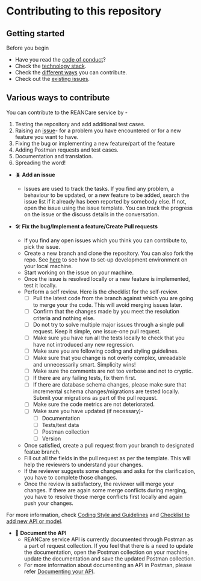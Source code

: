 # Contributing to this repository <!-- omit in toc -->

## Getting started <!-- omit in toc -->

Before you begin
- Have you read the [code of conduct](CODE_OF_CONDUCT.md)?
- Check the [technology stack](docs/development.md#technology-stack).
- Check the [different ways](#Various-ways-to-contribute) you can contribute.
- Check out the [existing issues](https://github.com/REAN-Foundation/reancare-service/issues).


## Various ways to contribute

  You can contribute to the REANCare service by - 
  1. Testing the repository and add additional test cases.
  2. Raising an [issue](https://github.com/REAN-Foundation/reancare-service/issues)- for a problem you have encountered or for a new feature you want to have.
  3. Fixing the bug or implementing a new feature/part of the feature
  4. Adding Postman requests and test cases.
  5. Documentation and translation. 
  6. Spreading the word!

  - :beetle: **Add an issue**
    - Issues are used to track the tasks. If you find any problem, a behaviour to be updated, or a new feature to be added, search the issue list if it already has been reported by somebody else. If not, open the issue using the issue template. You can track the progress on the issue or the discuss details in the conversation.
  
  - :hammer_and_wrench: **Fix the bug/Implement a feature/Create Pull requests**
    - If you find any open issues which you think you can contribute to, pick the issue. 
    - Create a new branch and clone the repository. You can also fork the repo. See [here](docs/development.md) to see how to set-up development environment on your local machine.
    - Start working on the issue on your machine. 
    - Once the issue is resolved locally or a new feature is implemented, test it locally. 
    - Perform a self review. Here is the checklist for the self-review.
      - [ ] Pull the latest code from the branch against which you are going to merge your the code. This will avoid merging issues later.
      - [ ] Confirm that the changes made by you meet the resolution criteria and nothing else.
      - [ ] Do not try to solve multiple major issues through a single pull request. Keep it simple, one issue-one pull request.
      - [ ] Make sure you have run all the tests locally to check that you have not introduced any new regression.
      - [ ] Make sure you are following coding and styling guidelines.
      - [ ] Make sure that you change is not overly complex, unreadable and unnecessarily smart. Simplicity wins!
      - [ ] Make sure the comments are not too verbose and not to cryptic.
      - [ ] If there are any failing tests, fix them first.
      - [ ] If there are database schema changes, please make sure that incremental schema changes/migrations are tested locally. Submit your migrations as part of the pull request.
      - [ ] Make sure the code metrics are not deteriorated.
      - [ ] Make sure you have updated (if necessary)-
        - [ ] Documentation
        - [ ] Tests/test data
        - [ ] Postman collection
        - [ ] Version
    - Once satisfied, create a pull request from your branch to designated featue branch. 
    - Fill out all the fields in the pull request as per the template. This will help the reviewers to understand your changes.
    - If the reviewer suggests some changes and asks for the clarification, you have to complete those changes.
    - Once the review is satisfactory, the reviewer will merge your changes. If there are again some merge conflicts during merging, you have to resolve those merge conflicts first locally and again push your changes.
  
For more information, check [Coding Style and Guidelines](docs/coding-style-and-guidelines.md) and [Checklist to add new API or model](docs/checklist-to-add-api.md).

  - :memo: **Document the API**
    - REANCare service API is currently documented through Postman as a part of request collection. If you feel that there is a need to update the documentation, open the Postman collection on your machine, update the documentation and save the updated Postman collection.
    - For more information about documenting an API in Postman, please refer [Documenting your API](https://learning.postman.com/docs/publishing-your-api/documenting-your-api/).
